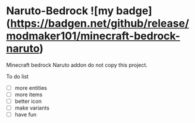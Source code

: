 # Naruto-Bedrock !\[my badge\](https://badgen.net/github/release/modmaker101/minecraft-bedrock-naruto)
Minecraft bedrock Naruto addon
do not copy this project.

To do list
- [ ] more entities
- [ ] more items
- [ ] better icon
- [ ] make variants
- [ ] have fun
